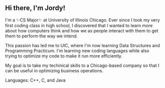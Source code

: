 ## Hi there, I'm Jordy!

I'm a ✨CS Major✨ at University of Illinois Chicago. Ever since I took my very first coding class in high school, I discovered that I wanted to learn more about how computers think and how we as people interact with them to get them to perform the way we intend. 

This passion has led me to UIC, where I'm now learning Data Structures and Programming Practicum. I'm learning new coding languages while also trying to optimize my code to make it run more efficiently. 

My goal is to take my techinical skills to a Chicago-based company so that I can be useful in optimizing business operations. 

Languages: C++, C, and Java
